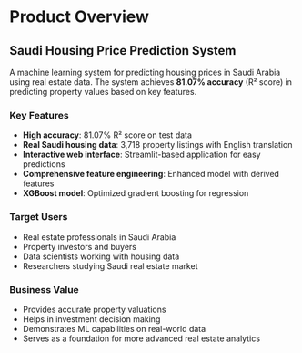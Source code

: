 # Product Overview

## Saudi Housing Price Prediction System

A machine learning system for predicting housing prices in Saudi Arabia using real estate data. The system achieves **81.07% accuracy** (R² score) in predicting property values based on key features.

### Key Features
- **High accuracy**: 81.07% R² score on test data
- **Real Saudi housing data**: 3,718 property listings with English translation
- **Interactive web interface**: Streamlit-based application for easy predictions
- **Comprehensive feature engineering**: Enhanced model with derived features
- **XGBoost model**: Optimized gradient boosting for regression

### Target Users
- Real estate professionals in Saudi Arabia
- Property investors and buyers
- Data scientists working with housing data
- Researchers studying Saudi real estate market

### Business Value
- Provides accurate property valuations
- Helps in investment decision making
- Demonstrates ML capabilities on real-world data
- Serves as a foundation for more advanced real estate analytics